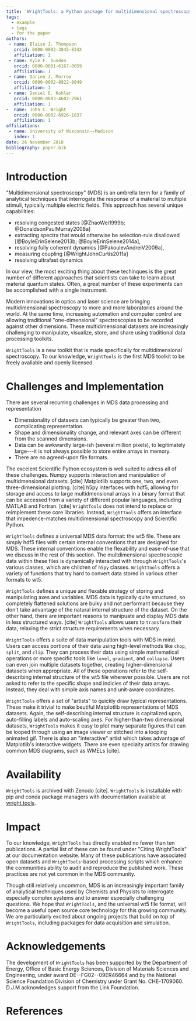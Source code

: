 ```yaml
---
title: 'WrightTools: a Python package for multidimensional spectroscopy'
tags:
  - example
  - tags
  - for the paper
authors:
 - name: Blaise J. Thompson
   orcid: 0000-0002-3845-824X
   affiliation: 1
 - name: Kyle F. Sunden
   orcid: 0000-0001-6167-8059
   affiliation: 1
 - name: Darien J. Morrow
   orcid: 0000-0002-8922-8049
   affiliation: 1
 - name: Daniel D. Kohler
   orcid: 0000-0003-4602-2961
   affiliation: 1
-  name: John C. Wright
   orcid: 0000-0002-6926-1837
   affiliation: 1
affiliations:
 - name: University of Wisconsin--Madison
   index: 1
date: 26 November 2018
bibliography: paper.bib
---
```


# Introduction

"Multidimensional spectroscopy" (MDS) is an umbrella term for a family of analytical techniques that interrogate the response of a material to multiple stimuli, typically multiple electric fields.
This approach has several unique capabilities:

- resolving congested states [@ZhaoWei1999b; @DonaldsonPaulMurray2008a]
- extracting spectra that would otherwise be selection-rule disallowed [@BoyleErinSelene2013b; @BoyleErinSelene2014a],
- resolving fully coherent dynamics [@PakoulevAndreiV2009a],
- measuring coupling [@WrightJohnCurtis2011a]
- resolving ultrafast dynamics

In our view, the most exciting thing about these techinques is the great number of different approaches that scientists can take to learn about material quantum states.
Often, a great number of these experiments can be accomplished with a single instrument.

Modern innovations in optics and laser science are bringing multidimensional spectroscopy to more and more laboratories around the world.
At the same time, increasing automation and computer control are allowing traditional "one-dimensional" spectroscopies to be recorded against other dimensions.
These multidimensional datasets are increasingly challenging to manipulate, visualize, store, and share using traditional data processing toolkits.

``WrightTools`` is a new toolkit that is made specifically for multidimensional spectroscopy.
To our knowledge, ``WrightTools`` is the first MDS toolkit to be freely avaliable and openly licensed.

# Challenges and Implementation

There are several recurring challenges in MDS data processing and representation

- Dimensionality of datasets can typically be greater than two, complicating representation.
- Shape and dimensionality change, and relevant axes can be different from the scanned dimensions.
- Data can be awkwardly large-ish (several million pixels), to legitimately large---it is not always possible to store entire arrays in memory.
- There are no agreed-upon file formats.

The excelent Scientific Python ecosystem is well suited to adress all of these challenges.
Numpy supports interaction and manipulation of multidmensional datasets. [cite]
Matplotlib supports one, two, and even three-dimensional plotting. [cite]
h5py interfaces with hdf5, allowing for storage and access to large multidmensional arrays in a binary format that can be accessed from a variety of different popular languages, including MATLAB and Fortran. [cite]
``WrightTools`` does not intend to replace or reimplement these core libraries.
Instead, ``WrightTools`` offers an interface that impedence-matches multidimensional spectroscopy and Scientific Python.

``WrightTools`` defines a universal MDS data format: the wt5 file.
These are simply hdf5 files with certain internal conventions that are designed for MDS.
These internal conventions enable the flexability and ease-of-use that we discuss in the rest of this section.
The multdimensional spectroscopic data within these files is dynamically interacted with through ``WrightTools``'s various classes, which are children of ``h5py`` classes.
``WrightTools`` offers a variety of functions that try hard to convert data stored in various other formats to wt5.

``WrightTools`` defines a unique and flexable strategy of storing and manipulating axes and variables.
MDS data is typically quite structured, so completely flattened solutions are bulky and not performant because they don't take advantage of the natural internal structure of the dataset.
On the other hand, there are important reasons to manipuate and display MDS data in less structured ways. [cite]
``WrightTools`` allows users to ``transform`` their data, relaxing the strict structure requirements when necessary.

``WrightTools`` offers a suite of data manipulation tools with MDS in mind.
Users can access portions of their data using high-level methods like ``chop``, ``split``, and ``clip``.
They can process their data using simple mathematical operations or more specific tools like ``level``, ``gradient``, and ``collapse``.
Users can even join multiple datasets together, creating higher-dimensional datasets when appropriate.
All of these operations refer to the self-describing internal structure of the wt5 file wherever possible.
Users are not asked to refer to the specific shape and indicies of their data arrays.
Instead, they deal with simple axis names and unit-aware coordinates.

``WrightTools`` offers a set of "artists" to quickly draw typical representations.
These make it trivial to make beutiful Matplotlib representations of MDS datasets.
Again, the self-describing internal structure is capitalized upon, auto-filling labels and auto-scaling axes.
For higher-than-two dimensional datasets, ``WrightTools`` makes it easy to plot many separate figures that can be looped through using an image viewer or stitched into a looping animated gif.
There is also an "interactive" artist which takes advantage of Matplotlib's interactive widgets.
There are even specialty artists for drawing common MDS diagrams, such as WMELs [cite].

# Availability 

``WrightTools`` is archived with Zenodo [cite].
``WrightTools`` is installable with pip and conda package managers with documentation available at [wright.tools](http://wright.tools).


# Impact

To our knowledge, ``WrightTools`` has directly enabled no fewer than ten publications.
A partial list of these can be found under "Citing WrightTools" at our documentation website.
Many of these publications have associated open datasets and ``WrightTools``-based processing scripts which enhance the communities ability to audit and reproduce the published work.
These practices are not yet common in the MDS community.

Though still relatively uncommon, MDS is an increasingly important family of analytical techniques used by Chemists and Physists to interrogate especially complex systems and to answer especially challenging questions.
We hope that ``WrightTools``, and the universal wt5 file format, will become a useful open source core technology for this growing community.
We are particularly excited about ongoing projects that build on top of ``WrightTools``, including packages for data acquisition and simulation.

# Acknowledgements

The development of ``WrightTools`` has been supported by the Department of Energy, Office of Basic Energy Sciences, Division of Materials Sciences and Engineering, under award DE--FG02--09ER46664 and by the National Science Foundation Division of Chemistry under Grant No. CHE-1709060. 
D.J.M acknowledges support from the Link Foundation.

# References
